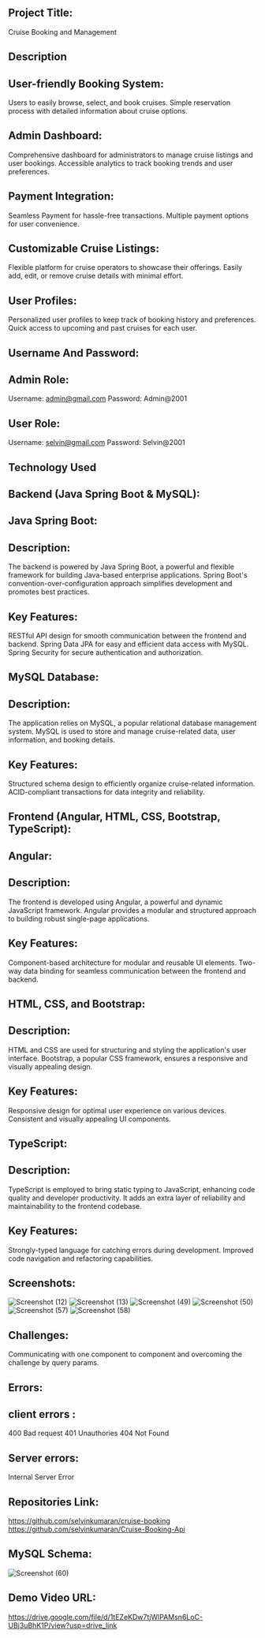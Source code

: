 Project Title:
-------------
Cruise Booking and Management

Description
-----------

User-friendly Booking System:
-----------------------------
Users to easily browse, select, and book cruises.
Simple reservation process with detailed information about cruise options.

Admin Dashboard:
---------------
Comprehensive dashboard for administrators to manage cruise listings and user bookings.
Accessible analytics to track booking trends and user preferences.

Payment Integration:
--------------------
Seamless Payment for hassle-free transactions.
Multiple payment options for user convenience.

Customizable Cruise Listings:
----------------------------
Flexible platform for cruise operators to showcase their offerings.
Easily add, edit, or remove cruise details with minimal effort.

User Profiles:
--------------
Personalized user profiles to keep track of booking history and preferences.
Quick access to upcoming and past cruises for each user.

Username And Password:
---------------------
Admin Role:
----------
Username: admin@gmail.com
Password: Admin@2001

User Role:
----------
Username: selvin@gmail.com
Password: Selvin@2001

Technology Used
---------------
Backend (Java Spring Boot & MySQL):
-----------------------------------
Java Spring Boot:
----------------
Description:
-----------
The backend is powered by Java Spring Boot, a powerful and flexible framework for building Java-based enterprise applications.
Spring Boot's convention-over-configuration approach simplifies development and promotes best practices.

Key Features:
-----------
RESTful API design for smooth communication between the frontend and backend.
Spring Data JPA for easy and efficient data access with MySQL.
Spring Security for secure authentication and authorization.

MySQL Database:
--------------
Description:
-----------
The application relies on MySQL, a popular relational database management system.
MySQL is used to store and manage cruise-related data, user information, and booking details.

Key Features:
------------
Structured schema design to efficiently organize cruise-related information.
ACID-compliant transactions for data integrity and reliability.

Frontend (Angular, HTML, CSS, Bootstrap, TypeScript):
-----------------------------------------------------
Angular:
-------
Description:
------------
The frontend is developed using Angular, a powerful and dynamic JavaScript framework.
Angular provides a modular and structured approach to building robust single-page applications.

Key Features:
-------------
Component-based architecture for modular and reusable UI elements.
Two-way data binding for seamless communication between the frontend and backend.

HTML, CSS, and Bootstrap:
------------------------
Description:
-----------
HTML and CSS are used for structuring and styling the application's user interface.
Bootstrap, a popular CSS framework, ensures a responsive and visually appealing design.

Key Features:
------------
Responsive design for optimal user experience on various devices.
Consistent and visually appealing UI components.

TypeScript:
----------
Description:
------------
TypeScript is employed to bring static typing to JavaScript, enhancing code quality and developer productivity.
It adds an extra layer of reliability and maintainability to the frontend codebase.

Key Features:
-------------
Strongly-typed language for catching errors during development.
Improved code navigation and refactoring capabilities.

Screenshots:
-----------
![Screenshot (12)](https://github.com/selvinkumaran/cruise-booking/assets/145538192/4be11853-bd35-48cb-ab3f-9415ef398243)
![Screenshot (13)](https://github.com/selvinkumaran/cruise-booking/assets/145538192/afdde7b0-f65b-4bb9-9d3e-c02e3e0d4bd0)
![Screenshot (49)](https://github.com/selvinkumaran/cruise-booking/assets/145538192/2cf50aea-7add-4224-bc96-6ba25577994a)
![Screenshot (50)](https://github.com/selvinkumaran/cruise-booking/assets/145538192/eb7c93a4-0c6b-429c-a4d1-91a4dd78c7e3)
![Screenshot (57)](https://github.com/selvinkumaran/cruise-booking/assets/145538192/290f0596-e4fb-4772-9c30-7a9dc3874d22)
![Screenshot (58)](https://github.com/selvinkumaran/cruise-booking/assets/145538192/16f4d0f8-8a54-4a51-9024-71d1b7de49df)

Challenges:
-----------
Communicating with one component to component and overcoming the challenge by query params.

Errors:
------
client errors :
---------------
400 Bad request
401 Unauthories
404 Not Found

Server errors:
-------------
Internal Server Error

Repositories Link:
------------------
https://github.com/selvinkumaran/cruise-booking
https://github.com/selvinkumaran/Cruise-Booking-Api

MySQL Schema:
------------
![Screenshot (60)](https://github.com/selvinkumaran/cruise-booking/assets/145538192/934513fe-22f1-49ad-b7aa-c9b2796cf329)

Demo Video URL:
--------------
https://drive.google.com/file/d/1tEZeKDw7tjWlPAMsn6LoC-UBj3uBhK1P/view?usp=drive_link

